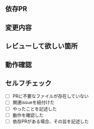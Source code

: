 <!-- IMPORTANT!!! PRのタイトルは Notionのissue番号_PRの内容 としてください -->

## 依存PR
<!-- 依存しているPRがある場合は記載してください. マージの順序がある場合はその情報も記載してください -->

## 変更内容
<!-- このPRの変更内容を記載してください -->

## レビューして欲しい箇所
<!-- レビュワーにレビューして欲しい箇所を記載してください -->

## 動作確認
<!-- 変更箇所のスクリーンショットを添付してください -->

## セルフチェック
- [ ] PRに不要なファイルが存在していない
- [ ] 関連issueを紐付けた
- [ ] やったことを記述した
- [ ] 動作を確認した
- [ ] 依存PRがある場合、その旨を記述した
